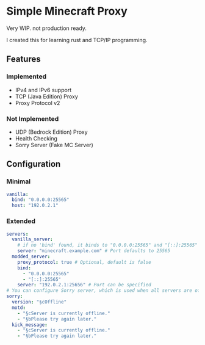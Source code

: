 # Simple Minecraft Proxy

Very WIP. not production ready.

I created this for learning rust and TCP/IP programming.

## Features

### Implemented

- IPv4 and IPv6 support
- TCP (Java Edition) Proxy
- Proxy Protocol v2

### Not Implemented

- UDP (Bedrock Edition) Proxy
- Health Checking
- Sorry Server (Fake MC Server)

## Configuration

### Minimal

```yaml
vanilla:
  bind: "0.0.0.0:25565"
  host: "192.0.2.1"
```

### Extended

```yaml
servers:
  vanilla_server:
    # if no 'bind' found, it binds to "0.0.0.0:25565" and "[::]:25565"
    server: "minecraft.example.com" # Port defaults to 25565
  modded_server:
    proxy_protocol: true # Optional, default is false
    bind:
      - "0.0.0.0:25565"
      - "[::]:25565"
    server: "192.0.2.1:25656" # Port can be specified
# You can configure Sorry server, which is used when all servers are offline
sorry:
  version: "§cOffline"
  motd:
    - "§cServer is currently offline."
    - "§bPlease try again later."
  kick_message:
    - "§cServer is currently offline."
    - "§bPlease try again later."
```